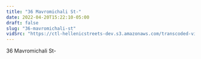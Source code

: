 ```yaml
---
title: "36 Mavromichali St-"
date: 2022-04-20T15:22:10-05:00
draft: false
slug: "36-mavromichali-st"
vidSrc: "https://ctl-hellenicstreets-dev.s3.amazonaws.com/transcoded-videos/36%20Mavromichali%20St-.mp4"
---
```


36 Mavromichali St-
